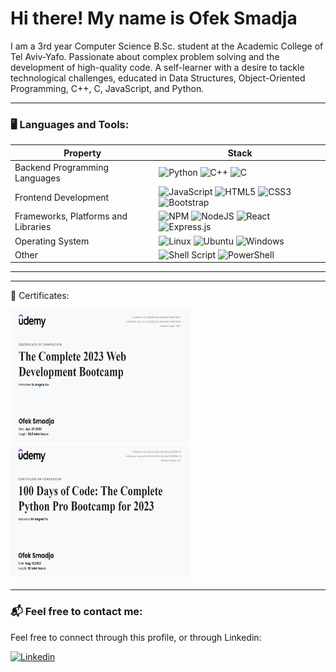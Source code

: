 # Hi there! My name is Ofek Smadja

I am a 3rd year Computer Science B.Sc. student at the Academic College of Tel Aviv-Yafo. Passionate about complex problem solving and the development of high-quality code. A self-learner with a desire to tackle technological challenges, educated in Data Structures, Object-Oriented Programming, C++, C, JavaScript, and Python.

---

### 🖥️ Languages and Tools:

| Property                     | Stack                                                                                                                                                                                                                                                                                                                                                                                                                                                                                                                                                                                                                                                                                                                                                                          |
| ---------------------------- | ----------------------------------------------------------------------------------------------------------------------------------------------------------------------------------------------------------------------------------------------------------------------------------------------------------------------------------------------------------------------------------------------------------------------------------------------------------------------------------------------------------------------------------------------------------------------------------------------------------------------------------------------------------------------------------------------------------------------------------------------------------------------------- |
| Backend Programming Languages        | ![Python](https://img.shields.io/badge/python-3670A0?style=for-the-badge&logo=python&logoColor=ffdd54) ![C++](https://img.shields.io/badge/c++-%2300599C.svg?style=for-the-badge&logo=c%2B%2B&logoColor=white) ![C](https://img.shields.io/badge/C-A8B9CC?logo=C&logoColor=white&style=for-the-badge)                                                                                                                                                      |
| Frontend Development         | ![JavaScript](https://img.shields.io/badge/javascript-%23323330.svg?style=for-the-badge&logo=javascript&logoColor=%23F7DF1E) ![HTML5](https://img.shields.io/badge/html5-%23E34F26.svg?style=for-the-badge&logo=html5&logoColor=white) ![CSS3](https://img.shields.io/badge/css3-%231572B6.svg?style=for-the-badge&logo=css3&logoColor=white) ![Bootstrap](https://img.shields.io/badge/bootstrap-%23563D7C.svg?style=for-the-badge&logo=bootstrap&logoColor=white)                                                                                                                                                                                                                                                                                                                                                     |
| Frameworks, Platforms and Libraries        | ![NPM](https://img.shields.io/badge/NPM-%23CB3837.svg?style=for-the-badge&logo=npm&logoColor=white) ![NodeJS](https://img.shields.io/badge/node.js-6DA55F?style=for-the-badge&logo=node.js&logoColor=white) ![React](https://img.shields.io/badge/react-%2320232a.svg?style=for-the-badge&logo=react&logoColor=%2361DAFB) ![Express.js](https://img.shields.io/badge/express.js-%23404d59.svg?style=for-the-badge&logo=express&logoColor=%2361DAFB)                                                                                                                                                       |
| Operating System           | ![Linux](https://img.shields.io/badge/Linux-FCC624?style=for-the-badge&logo=linux&logoColor=black) ![Ubuntu](https://img.shields.io/badge/Ubuntu-E95420?style=for-the-badge&logo=ubuntu&logoColor=white) ![Windows](https://img.shields.io/badge/Windows-0078D6?style=for-the-badge&logo=windows&logoColor=white)                                                                                                                                                                                                                                                                                                                                                        |
| Other |         ![Shell Script](https://img.shields.io/badge/shell_script-%23121011.svg?style=for-the-badge&logo=gnu-bash&logoColor=white) ![PowerShell](https://img.shields.io/badge/PowerShell-%235391FE.svg?style=for-the-badge&logo=powershell&logoColor=white)                                                              
---
                  
---

🏅 Certificates:

<p aligment="center">
    <img src="WebDevelopment.png" alt="Web funddamentals" width="288" height="214"/>&nbsp;
    <img src="Python.png" alt="Python" width="288" height="214"/>&nbsp;
  </p>
  
---

### 📬 Feel free to contact me:
<p>
     Feel free to connect through this profile, or through Linkedin:
</p>
 <p>
  <a href="https://www.linkedin.com/in/ofek-smadja/"><img alt="Linkedin" src="https://img.shields.io/badge/linkedin-0077B5?logo=linkedin&logoColor=white&style=for-the-badge" /></a>
 </p>                         
